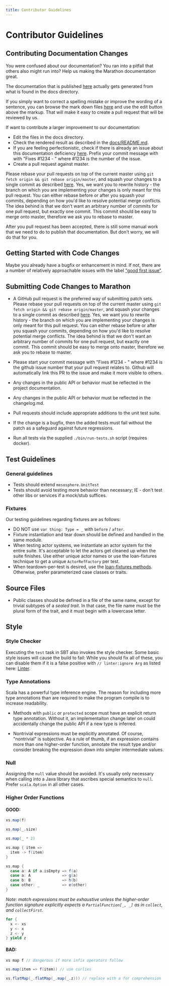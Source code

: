 ```yaml
---
title: Contributor Guidelines
---
```



# Contributor Guidelines

## Contributing Documentation Changes

You were confused about our documentation? You ran into a
pitfall that others also might run into? Help us making the Marathon documentation great.
 
The documentation that is published [here](https://mesosphere.github.io/marathon/) actually gets
generated from what is found in the docs directory.

If you simply want to correct a spelling mistake or improve the wording of a sentence, you can browse
the mark down files [here](https://github.com/mesosphere/marathon/tree/master/docs) and use the edit
button above the markup. That will make it easy to create a pull request that will be reviewed by us.

If want to contribute a larger improvement to our documentation: 

* Edit the files in the docs directory.
* Check the rendered result as described in the 
  [docs/README.md](https://github.com/mesosphere/marathon/blob/master/docs/README.md).
* If you are feeling perfectionistic, check if there is already an issue about this documentation deficiency
  [here](https://github.com/mesosphere/marathon/issues?q=is%3Aopen+is%3Aissue+label%3Adocs).
  Prefix your commit message with with "Fixes #1234 - " where #1234 is the number of the issue.
* Create a pull request against master.

Please rebase your pull requests on top of the current master using
  `git fetch origin && git rebase origin/master`, and squash your changes to a single commit as
  described [here](http://gitready.com/advanced/2009/02/10/squashing-commits-with-rebase.html).
  Yes, we want you to rewrite history - the branch on which you are
  implementing your changes is only meant for this pull request. You can
  either rebase before or after you squash your commits, depending on how
  you'd like to resolve potential merge conflicts. The idea behind is that we
  don't want an arbitrary number of commits for one pull request, but exactly
  one commit. This commit should be easy to merge onto master, therefore we
  ask you to rebase to master.
    
After you pull request has been accepted, there is still some manual work that we need to do to publish that 
documentation. But don't worry, we will do that for you.

## Getting Started with Code Changes

Maybe you already have a bugfix or enhancement in mind.  If not, there are a
number of relatively approachable issues with the label
["good first issue"](https://github.com/mesosphere/marathon/issues?q=is%3Aopen+is%3Aissue+label%3A%22good+first+issue%22).

<!--
## License Agreement

_TODO_: Do we need a CLA?
-->

## Submitting Code Changes to Marathon

- A GitHub pull request is the preferred way of submitting patch sets. Please
  rebase your pull requests on top of the current master using
  `git fetch origin && git rebase origin/master`, and squash your changes to a single commit as
  described [here](http://gitready.com/advanced/2009/02/10/squashing-commits-with-rebase.html).
  Yes, we want you to rewrite history - the branch on which you are
  implementing your changes is only meant for this pull request. You can
  either rebase before or after you squash your commits, depending on how
  you'd like to resolve potential merge conflicts. The idea behind is that we
  don't want an arbitrary number of commits for one pull request, but exactly
  one commit. This commit should be easy to merge onto master, therefore we
  ask you to rebase to master.
  
- Please start your commit message with "Fixes #1234 - " where #1234 is the github issue number
  that your pull request relates to. Github will automatically link this PR to the issue and make it more
  visible to others.

- Any changes in the public API or behavior must be reflected in the project
  documentation.

- Any changes in the public API or behavior must be reflected in the changelog.md.

- Pull requests should include appropriate additions to the unit test suite.

- If the change is a bugfix, then the added tests must fail without the patch
  as a safeguard against future regressions.

- Run all tests via the supplied `./bin/run-tests.sh` script (requires docker).

## Test Guidelines

### General guidelines

- Tests should extend `mesosphere.UnitTest`
- Tests should avoid testing more behavior than necessary; IE - don't test other libs or services if a mock/stub
  suffices.

### Fixtures

Our testing guidelines regarding fixtures are as follows:

- DO NOT use `var thing: Type = _` with `before` / `after`.
- Fixture instantiation and tear down should be defined and handled in the same module.
- When testing actor systems, we instantiate an actor system for the entire suite. It's acceptable to let the actors get
  cleaned up when the suite finishes. Use either unique actor names or use the loan-fixtures technique to get a unique
  `ActorRefFactory` per test.
- When teardown-per-test is desired, use the
  [loan-fixtures methods](http://www.scalatest.org/user_guide/sharing_fixtures#loanFixtureMethods). Otherwise, prefer
  parameterized case classes or traits.

## Source Files

- Public classes should be defined in a file of the same name, except for
  trivial subtypes of a _sealed trait_.  In that case, the file name must be
  the plural form of the trait, and it must begin with a lowercase letter.

## Style

### Style Checker

Executing the ``test`` task in SBT also invokes the style checker.
Some basic style issues will cause the build to fail: While you should fix all of these, you can disable them
if it is a false positive with `// linter:ignore Arg` as listed here: [Linter](https://github.com/HairyFotr/linter).

### Type Annotations

Scala has a powerful type inference engine. The reason for including more type
annotations than are required to make the program compile is to increase
readability.

- Methods with `public` or `protected` scope must have an explicit return type
  annotation.  Without it, an implementaiton change later on could
  accidentally change the public API if a new type is inferred.

- Nontrivial expressions must be explicitly annotated.  Of course, "nontrivial"
  is subjective.  As a rule of thumb, if an expression contains more than one
  higher-order function, annotate the result type and/or consider breaking the
  expression down into simpler intermediate values.

### Null

Assigning the `null` value should be avoided.  It's usually only necessary when
calling into a Java library that ascribes special semantics to `null`.  Prefer
`scala.Option` in all other cases.

### Higher Order Functions

#### GOOD:

```scala
xs.map(f)
```

```scala
xs.map(_.size)
```

```scala
xs.map(_ * 2)
```

```scala
xs.map { item =>
  item -> f(item)
}
```

```scala
xs.map {
  case a: A if a.isEmpty => f(a)
  case a: A              => g(a)
  case b: B              => h(b)
  case other: _          => e(other)
}
```

_Note: match expressions must be exhaustive unless the higher-order function
signature explicitly expects a `PartialFunction[_, _]` as in `collect`, and
`collectFirst`._

```scala
for {
  x <- xs
  y <- x
  z <- y
} yield z
```

#### BAD:

```scala
xs map f // dangerous if more infix operators follow
```

```scala
xs.map(item => f(item)) // use curlies
```

```scala
xs.flatMap(_.flatMap(_.map(_.z))) // replace with a for comprehension
```

